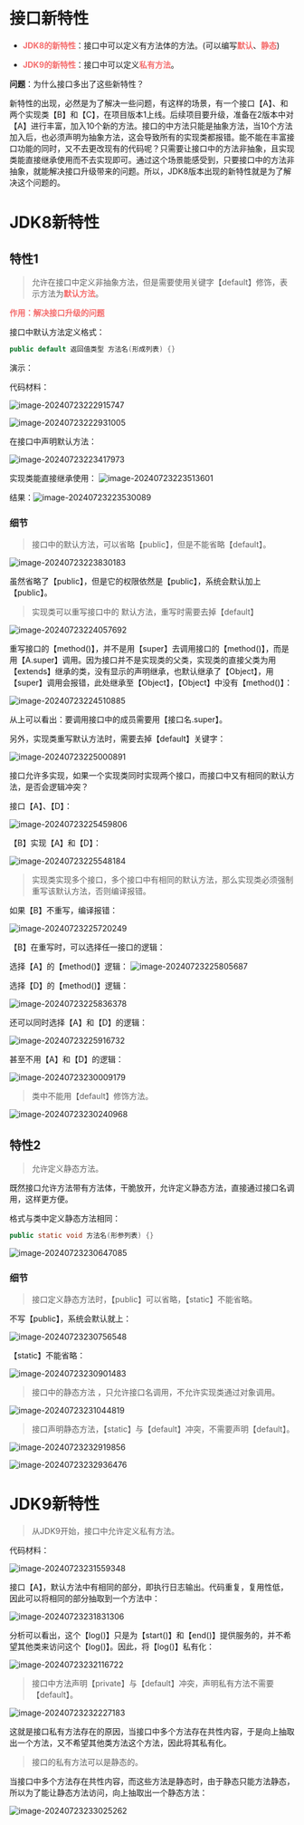 # 接口新特性

- <font color='#F56C6C'>**JDK8的新特性**</font>：接口中可以定义有方法体的方法。(可以编写<font color='#F56C6C'>**默认**</font>、<font color='#F56C6C'>**静态**</font>)

- <font color='#F56C6C'>**JDK9的新特性**</font>：接口中可以定义<font color='#F56C6C'>**私有方法**</font>。

**问题**：为什么接口多出了这些新特性？

新特性的出现，必然是为了解决一些问题，有这样的场景，有一个接口【A】、和两个实现类【B】和【C】，在项目版本1上线。后续项目要升级，准备在2版本中对【A】进行丰富，加入10个新的方法。接口的中方法只能是抽象方法，当10个方法加入后，也必须声明为抽象方法，这会导致所有的实现类都报错。能不能在丰富接口功能的同时，又不去更改现有的代码呢？只需要让接口中的方法非抽象，且实现类能直接继承使用而不去实现即可。通过这个场景能感受到，只要接口中的方法非抽象，就能解决接口升级带来的问题。所以，JDK8版本出现的新特性就是为了解决这个问题的。



# JDK8新特性

## 特性1

>  允许在接口中定义非抽象方法，但是需要使用关键字【default】修饰，表示方法为<font color='#F56C6C'>**默认方法**</font>。

<font color='#F56C6C'>**作用：解决接口升级的问题**</font>

接口中默认方法定义格式：

```java
public default 返回值类型 方法名(形成列表) {}
```

演示：

代码材料：

![image-20240723222915747](assets/image-20240723222915747.png)

![image-20240723222931005](assets/image-20240723222931005.png)

在接口中声明默认方法：

![image-20240723223417973](assets/image-20240723223417973.png)

实现类能直接继承使用：
![image-20240723223513601](assets/image-20240723223513601.png)

结果：![image-20240723223530089](assets/image-20240723223530089.png)

### 细节

> 接口中的默认方法，可以省略【public】，但是不能省略【default】。

![image-20240723223830183](assets/image-20240723223830183.png)

虽然省略了【public】，但是它的权限依然是【public】，系统会默认加上【public】。

> 实现类可以重写接口中的 默认方法，重写时需要去掉【default】

![image-20240723224057692](assets/image-20240723224057692.png)

重写接口的【method()】，并不是用【super】去调用接口的【method()】，而是用【A.super】调用。因为接口并不是实现类的父类，实现类的直接父类为用【extends】继承的类，没有显示的声明继承，也默认继承了【Object】，用【super】调用会报错，此处继承至【Object】，【Object】中没有【method()】：

![image-20240723224510885](assets/image-20240723224510885.png)

从上可以看出：要调用接口中的成员需要用【接口名.super】。

另外，实现类重写默认方法时，需要去掉【default】关键字：

![image-20240723225000891](assets/image-20240723225000891.png)

接口允许多实现，如果一个实现类同时实现两个接口，而接口中又有相同的默认方法，是否会逻辑冲突？

接口【A】、【D】：

![image-20240723225459806](assets/image-20240723225459806.png)

【B】实现【A】和【D】：

![image-20240723225548184](assets/image-20240723225548184.png)

> 实现类实现多个接口，多个接口中有相同的默认方法，那么实现类必须强制重写该默认方法，否则编译报错。

如果【B】不重写，编译报错：

![image-20240723225720249](assets/image-20240723225720249.png)

【B】在重写时，可以选择任一接口的逻辑：

选择【A】的【method()】逻辑：
![image-20240723225805687](assets/image-20240723225805687.png)

选择【D】的【method()】逻辑：

![image-20240723225836378](assets/image-20240723225836378.png)

还可以同时选择【A】和【D】的逻辑：

![image-20240723225916732](assets/image-20240723225916732.png)

甚至不用【A】和【D】的逻辑：

![image-20240723230009179](assets/image-20240723230009179.png)

> 类中不能用【default】修饰方法。

![image-20240723230240968](assets/image-20240723230240968.png)

## 特性2

> 允许定义静态方法。

既然接口允许方法带有方法体，干脆放开，允许定义静态方法，直接通过接口名调用，这样更方便。

格式与类中定义静态方法相同：

```java
public static void 方法名(形参列表) {}
```

![image-20240723230647085](assets/image-20240723230647085.png)

### 细节

> 接口定义静态方法时，【public】可以省略，【static】不能省略。

不写【public】，系统会默认就上：

![image-20240723230756548](assets/image-20240723230756548.png)

【static】不能省略：

![image-20240723230901483](assets/image-20240723230901483.png)

> 接口中的静态方法 ，只允许接口名调用，不允许实现类通过对象调用。

![image-20240723231044819](assets/image-20240723231044819.png)

> 接口声明静态方法，【static】与【default】冲突，不需要声明【default】。

![image-20240723232919856](assets/image-20240723232919856.png)

![image-20240723232936476](assets/image-20240723232936476.png)



# JDK9新特性

> 从JDK9开始，接口中允许定义私有方法。

代码材料：

![image-20240723231559348](assets/image-20240723231559348.png)

接口【A】，默认方法中有相同的部分，即执行日志输出。代码重复，复用性低，因此可以将相同的部分抽取到一个方法中：

![image-20240723231831306](assets/image-20240723231831306.png)

分析可以看出，这个【log()】只是为【start()】和【end()】提供服务的，并不希望其他类来访问这个【log()】。因此，将【log()】私有化：

![image-20240723232116722](assets/image-20240723232116722.png)

> 接口中方法声明【private】与【default】冲突，声明私有方法不需要【default】。

![image-20240723232227183](assets/image-20240723232227183.png)

这就是接口私有方法存在的原因，当接口中多个方法存在共性内容，于是向上抽取出一个方法，又不希望其他类方法这个方法，因此将其私有化。

> 接口的私有方法可以是静态的。

当接口中多个方法存在共性内容，而这些方法是静态时，由于静态只能方法静态，所以为了能让静态方法访问，向上抽取出一个静态方法：

![image-20240723233025262](assets/image-20240723233025262.png)
